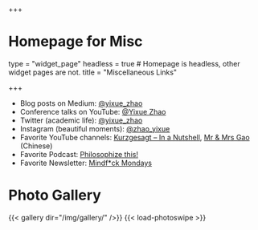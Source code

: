 +++
# Homepage for Misc

type = "widget_page"
headless = true  # Homepage is headless, other widget pages are not.
title = "Miscellaneous Links"

+++

- Blog posts on Medium: [@yixue_zhao](https://yixue-zhao.medium.com/)
- Conference talks on YouTube: [@Yixue Zhao](https://www.youtube.com/playlist?list=PLFckxHEE6q5vc-si0DTEVA7gg_Z7x0Wwj)
- Twitter (academic life): [@yixue_zhao](https://twitter.com/yixue_zhao)
- Instagram (beautiful moments): [@zhao_yixue](https://www.instagram.com/zhao_yixue)
- Favorite YouTube channels: [Kurzgesagt – In a Nutshell](https://www.youtube.com/channel/UCsXVk37bltHxD1rDPwtNM8Q), [Mr & Mrs Gao](https://www.youtube.com/channel/UCMUnInmOkrWN4gof9KlhNmQ) (Chinese) 
- Favorite Podcast: [Philosophize this!](https://www.philosophizethis.org/)
- Favorite Newsletter: [Mindf*ck Mondays](https://markmanson.net/newsletters)
  

# Photo Gallery

{{< gallery dir="/img/gallery/" />}} {{< load-photoswipe >}}

<!-- 
{{< gallery >}}
  {{< figure src="img/pubheader.jpg" caption="Grace Hopper Celebration 2015">}}
  {{< figure src="img/gallery/Grand Canyon.jpg" caption="Grad Cohort 2017">}}
{{< /gallery >}}
 -->